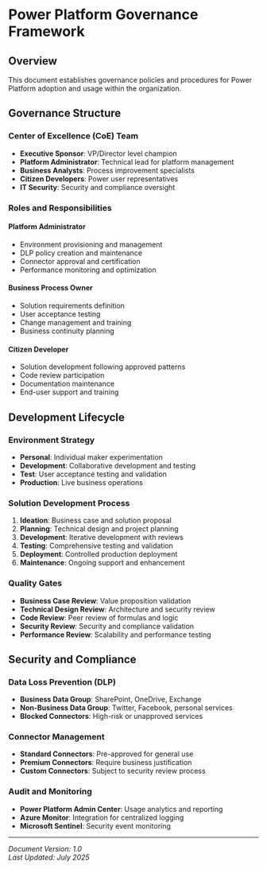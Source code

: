 # Power Platform Governance Framework

## Overview
This document establishes governance policies and procedures for Power Platform adoption and usage within the organization.

## Governance Structure

### Center of Excellence (CoE) Team
- **Executive Sponsor**: VP/Director level champion
- **Platform Administrator**: Technical lead for platform management
- **Business Analysts**: Process improvement specialists
- **Citizen Developers**: Power user representatives
- **IT Security**: Security and compliance oversight

### Roles and Responsibilities

#### Platform Administrator
- Environment provisioning and management
- DLP policy creation and maintenance
- Connector approval and certification
- Performance monitoring and optimization

#### Business Process Owner
- Solution requirements definition
- User acceptance testing
- Change management and training
- Business continuity planning

#### Citizen Developer
- Solution development following approved patterns
- Code review participation
- Documentation maintenance
- End-user support and training

## Development Lifecycle

### Environment Strategy
- **Personal**: Individual maker experimentation
- **Development**: Collaborative development and testing
- **Test**: User acceptance testing and validation
- **Production**: Live business operations

### Solution Development Process
1. **Ideation**: Business case and solution proposal
2. **Planning**: Technical design and project planning
3. **Development**: Iterative development with reviews
4. **Testing**: Comprehensive testing and validation
5. **Deployment**: Controlled production deployment
6. **Maintenance**: Ongoing support and enhancement

### Quality Gates
- **Business Case Review**: Value proposition validation
- **Technical Design Review**: Architecture and security review
- **Code Review**: Peer review of formulas and logic
- **Security Review**: Security and compliance validation
- **Performance Review**: Scalability and performance testing

## Security and Compliance

### Data Loss Prevention (DLP)
- **Business Data Group**: SharePoint, OneDrive, Exchange
- **Non-Business Data Group**: Twitter, Facebook, personal services
- **Blocked Connectors**: High-risk or unapproved services

### Connector Management
- **Standard Connectors**: Pre-approved for general use
- **Premium Connectors**: Require business justification
- **Custom Connectors**: Subject to security review process

### Audit and Monitoring
- **Power Platform Admin Center**: Usage analytics and reporting
- **Azure Monitor**: Integration for centralized logging
- **Microsoft Sentinel**: Security event monitoring

---
*Document Version: 1.0*  
*Last Updated: July 2025*
